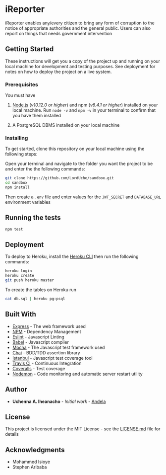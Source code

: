 # iReporter

iReporter enables any/every citizen to bring any form of corruption to the notice of appropriate authorities and the general public. Users can also report on things that needs government intervention

## Getting Started

These instructions will get you a copy of the project up and running on your local machine for development and testing purposes. See deployment for notes on how to deploy the project on a live system.

### Prerequisites

You must have

1. [Node.js](https://nodejs.org/) (_v10.12.0 or higher_) and npm (_v6.4.1 or higher_) installed on your local machine. Run `node -v` and `npm -v` in your terminal to confirm that you have them installed

2. A PostgreSQL DBMS installed on your local machine

### Installing

To get started, clone this repository on your local machine using the following steps:

Open your terminal and navigate to the folder you want the project to be and enter the the following commands:

```bash
git clone https://github.com/LordUche/sandbox.git
cd sandbox
npm install
```

Then create a `.env` file and enter values for the `JWT_SECRET` and `DATABASE_URL` environment variables

## Running the tests

```bash
npm test
```

## Deployment

To deploy to Heroku, install the [Heroku CLI](https://devcenter.heroku.com/articles/heroku-cli) then run the following commands:

```bash
heroku login
heroku create
git push heroku master
```

To create the tables on Heroku run

```bash
cat db.sql | heroku pg:psql
```

## Built With

- [Express](https://expressjs.com/) - The web framework used
- [NPM](https://www.npmjs.com/) - Dependency Management
- [Eslint](https://eslint.org/) - Javascript Linting
- [Babel](https://babeljs.io/) - Javascript compiler
- [Mocha](https://mochajs.org/) - The Javascript test framework used
- [Chai](https://www.chaijs.com/) - BDD/TDD assertion library
- [Istanbul](https://istanbul.js.org/) - Javascript test coverage tool
- [Travis CI](https://travis-ci.com/) - Continuous Integration
- [Coveralls](https://coveralls.io/) - Test coverage
- [Nodemon](https://nodemon.io/) - Code monitoring and automatic server restart utility

## Author

- **Uchenna A. Iheanacho** - _Initial work_ - [Andela](https://andela.com/)

## License

This project is licensed under the MIT License - see the [LICENSE.md](LICENSE.md) file for details

## Acknowledgments

- Mohammed Isioye
- Stephen Aribaba
